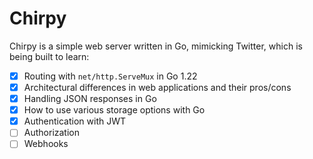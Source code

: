 # Chirpy

Chirpy is a simple web server written in Go, mimicking Twitter, which is being built to learn:

- [x] Routing with `net/http.ServeMux` in Go 1.22
- [x] Architectural differences in web applications and their pros/cons
- [x] Handling JSON responses in Go
- [x] How to use various storage options with Go
- [x] Authentication with JWT
- [ ] Authorization
- [ ] Webhooks
